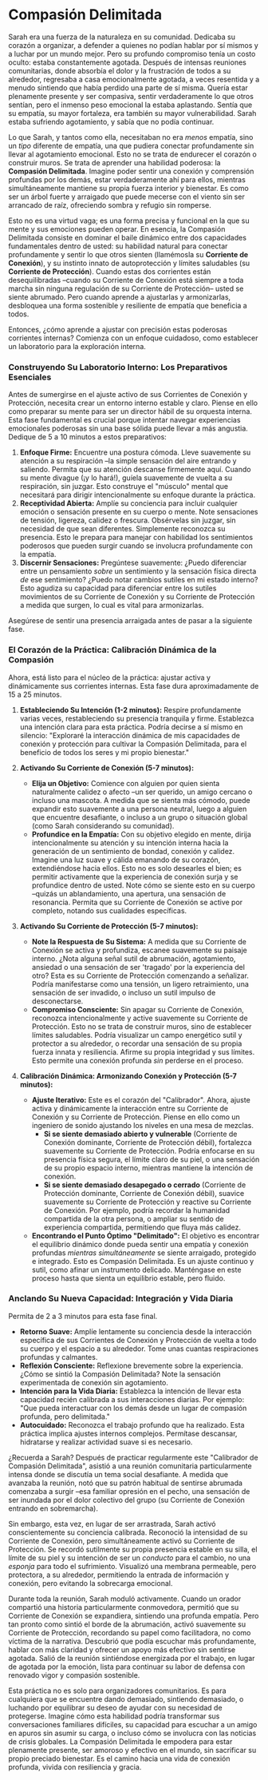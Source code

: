 # Compasión Delimitada

Sarah era una fuerza de la naturaleza en su comunidad. Dedicaba su corazón a organizar, a defender a quienes no podían hablar por sí mismos y a luchar por un mundo mejor. Pero su profundo compromiso tenía un costo oculto: estaba constantemente agotada. Después de intensas reuniones comunitarias, donde absorbía el dolor y la frustración de todos a su alrededor, regresaba a casa emocionalmente agotada, a veces resentida y a menudo sintiendo que había perdido una parte de sí misma. Quería estar plenamente presente y ser compasiva, sentir verdaderamente lo que otros sentían, pero el inmenso peso emocional la estaba aplastando. Sentía que su empatía, su mayor fortaleza, era también su mayor vulnerabilidad. Sarah estaba sufriendo agotamiento, y sabía que no podía continuar.

Lo que Sarah, y tantos como ella, necesitaban no era *menos* empatía, sino un *tipo* diferente de empatía, una que pudiera conectar profundamente sin llevar al agotamiento emocional. Esto no se trata de endurecer el corazón o construir muros. Se trata de aprender una habilidad poderosa: la **Compasión Delimitada**. Imagine poder sentir una conexión y comprensión profundas por los demás, estar verdaderamente ahí para ellos, mientras simultáneamente mantiene su propia fuerza interior y bienestar. Es como ser un árbol fuerte y arraigado que puede mecerse con el viento sin ser arrancado de raíz, ofreciendo sombra y refugio sin romperse.

Esto no es una virtud vaga; es una forma precisa y funcional en la que su mente y sus emociones pueden operar. En esencia, la Compasión Delimitada consiste en dominar el baile dinámico entre dos capacidades fundamentales dentro de usted: su habilidad natural para conectar profundamente y sentir lo que otros sienten (llamémosla su **Corriente de Conexión**), y su instinto innato de autoprotección y límites saludables (su **Corriente de Protección**). Cuando estas dos corrientes están desequilibradas –cuando su Corriente de Conexión está siempre a toda marcha sin ninguna regulación de su Corriente de Protección– usted se siente abrumado. Pero cuando aprende a ajustarlas y armonizarlas, desbloquea una forma sostenible y resiliente de empatía que beneficia a todos.

Entonces, ¿cómo aprende a ajustar con precisión estas poderosas corrientes internas? Comienza con un enfoque cuidadoso, como establecer un laboratorio para la exploración interna.

### Construyendo Su Laboratorio Interno: Los Preparativos Esenciales

Antes de sumergirse en el ajuste activo de sus Corrientes de Conexión y Protección, necesita crear un entorno interno estable y claro. Piense en ello como preparar su mente para ser un director hábil de su orquesta interna. Esta fase fundamental es crucial porque intentar navegar experiencias emocionales poderosas sin una base sólida puede llevar a más angustia. Dedique de 5 a 10 minutos a estos preparativos:

1.  **Enfoque Firme:** Encuentre una postura cómoda. Lleve suavemente su atención a su respiración –la simple sensación del aire entrando y saliendo. Permita que su atención descanse firmemente aquí. Cuando su mente divague (¡y lo hará!), guíela suavemente de vuelta a su respiración, sin juzgar. Esto construye el "músculo" mental que necesitará para dirigir intencionalmente su enfoque durante la práctica.
2.  **Receptividad Abierta:** Amplíe su conciencia para incluir cualquier emoción o sensación presente en su cuerpo o mente. Note sensaciones de tensión, ligereza, calidez o frescura. Obsérvelas sin juzgar, sin necesidad de que sean diferentes. Simplemente reconozca su presencia. Esto le prepara para manejar con habilidad los sentimientos poderosos que pueden surgir cuando se involucra profundamente con la empatía.
3.  **Discernir Sensaciones:** Pregúntese suavemente: ¿Puedo diferenciar entre un pensamiento *sobre* un sentimiento y la sensación física directa *de* ese sentimiento? ¿Puedo notar cambios sutiles en mi estado interno? Esto agudiza su capacidad para diferenciar entre los sutiles movimientos de su Corriente de Conexión y su Corriente de Protección a medida que surgen, lo cual es vital para armonizarlas.

Asegúrese de sentir una presencia arraigada antes de pasar a la siguiente fase.

### El Corazón de la Práctica: Calibración Dinámica de la Compasión

Ahora, está listo para el núcleo de la práctica: ajustar activa y dinámicamente sus corrientes internas. Esta fase dura aproximadamente de 15 a 25 minutos.

1.  **Estableciendo Su Intención (1-2 minutos):** Respire profundamente varias veces, restableciendo su presencia tranquila y firme. Establezca una intención clara para esta práctica. Podría decirse a sí mismo en silencio: "Exploraré la interacción dinámica de mis capacidades de conexión y protección para cultivar la Compasión Delimitada, para el beneficio de todos los seres y mi propio bienestar."

2.  **Activando Su Corriente de Conexión (5-7 minutos):**
    *   **Elija un Objetivo:** Comience con alguien por quien sienta naturalmente calidez o afecto –un ser querido, un amigo cercano o incluso una mascota. A medida que se sienta más cómodo, puede expandir esto suavemente a una persona neutral, luego a alguien que encuentre desafiante, o incluso a un grupo o situación global (como Sarah considerando su comunidad).
    *   **Profundice en la Empatía:** Con su objetivo elegido en mente, dirija intencionalmente su atención y su intención interna hacia la generación de un sentimiento de bondad, conexión y calidez. Imagine una luz suave y cálida emanando de su corazón, extendiéndose hacia ellos. Esto no es solo desearles el bien; es permitir activamente que la experiencia de conexión surja y se profundice dentro de usted. Note cómo se siente esto en su cuerpo –quizás un ablandamiento, una apertura, una sensación de resonancia. Permita que su Corriente de Conexión se active por completo, notando sus cualidades específicas.

3.  **Activando Su Corriente de Protección (5-7 minutos):**
    *   **Note la Respuesta de Su Sistema:** A medida que su Corriente de Conexión se activa y profundiza, escanee suavemente su paisaje interno. ¿Nota alguna señal sutil de abrumación, agotamiento, ansiedad o una sensación de ser 'tragado' por la experiencia del otro? Esta es su Corriente de Protección comenzando a señalizar. Podría manifestarse como una tensión, un ligero retraimiento, una sensación de ser invadido, o incluso un sutil impulso de desconectarse.
    *   **Compromiso Consciente:** Sin apagar su Corriente de Conexión, reconozca intencionalmente y active suavemente su Corriente de Protección. Esto no se trata de construir muros, sino de establecer límites saludables. Podría visualizar un campo energético sutil y protector a su alrededor, o recordar una sensación de su propia fuerza innata y resiliencia. Afirme su propia integridad y sus límites. Esto permite una conexión profunda *sin* perderse en el proceso.

4.  **Calibración Dinámica: Armonizando Conexión y Protección (5-7 minutos):**
    *   **Ajuste Iterativo:** Este es el corazón del "Calibrador". Ahora, ajuste activa y dinámicamente la interacción entre su Corriente de Conexión y su Corriente de Protección. Piense en ello como un ingeniero de sonido ajustando los niveles en una mesa de mezclas.
        *   **Si se siente demasiado abierto y vulnerable** (Corriente de Conexión dominante, Corriente de Protección débil), fortalezca suavemente su Corriente de Protección. Podría enfocarse en su presencia física segura, el límite claro de su piel, o una sensación de su propio espacio interno, mientras mantiene la intención de conexión.
        *   **Si se siente demasiado desapegado o cerrado** (Corriente de Protección dominante, Corriente de Conexión débil), suavice suavemente su Corriente de Protección y reactive su Corriente de Conexión. Por ejemplo, podría recordar la humanidad compartida de la otra persona, o ampliar su sentido de experiencia compartida, permitiendo que fluya más calidez.
    *   **Encontrando el Punto Óptimo "Delimitado":** El objetivo es encontrar el equilibrio dinámico donde pueda sentir una empatía y conexión profundas *mientras simultáneamente* se siente arraigado, protegido e integrado. Esto es Compasión Delimitada. Es un ajuste continuo y sutil, como afinar un instrumento delicado. Manténgase en este proceso hasta que sienta un equilibrio estable, pero fluido.

### Anclando Su Nueva Capacidad: Integración y Vida Diaria

Permita de 2 a 3 minutos para esta fase final.

*   **Retorno Suave:** Amplíe lentamente su conciencia desde la interacción específica de sus Corrientes de Conexión y Protección de vuelta a todo su cuerpo y el espacio a su alrededor. Tome unas cuantas respiraciones profundas y calmantes.
*   **Reflexión Consciente:** Reflexione brevemente sobre la experiencia. ¿Cómo se sintió la Compasión Delimitada? Note la sensación experimentada de conexión sin agotamiento.
*   **Intención para la Vida Diaria:** Establezca la intención de llevar esta capacidad recién calibrada a sus interacciones diarias. Por ejemplo: "Que pueda interactuar con los demás desde un lugar de compasión profunda, pero delimitada."
*   **Autocuidado:** Reconozca el trabajo profundo que ha realizado. Esta práctica implica ajustes internos complejos. Permítase descansar, hidratarse y realizar actividad suave si es necesario.

¿Recuerda a Sarah? Después de practicar regularmente este "Calibrador de Compasión Delimitada", asistió a una reunión comunitaria particularmente intensa donde se discutía un tema social desafiante. A medida que avanzaba la reunión, notó que su patrón habitual de sentirse abrumada comenzaba a surgir –esa familiar opresión en el pecho, una sensación de ser inundada por el dolor colectivo del grupo (su Corriente de Conexión entrando en sobremarcha).

Sin embargo, esta vez, en lugar de ser arrastrada, Sarah activó conscientemente su conciencia calibrada. Reconoció la intensidad de su Corriente de Conexión, pero simultáneamente activó su Corriente de Protección. Se recordó sutilmente su propia presencia estable en su silla, el límite de su piel y su intención de ser un *conducto* para el cambio, no una *esponja* para todo el sufrimiento. Visualizó una membrana permeable, pero protectora, a su alrededor, permitiendo la entrada de información y conexión, pero evitando la sobrecarga emocional.

Durante toda la reunión, Sarah moduló activamente. Cuando un orador compartió una historia particularmente conmovedora, permitió que su Corriente de Conexión se expandiera, sintiendo una profunda empatía. Pero tan pronto como sintió el borde de la abrumación, activó suavemente su Corriente de Protección, recordando su papel como facilitadora, no como víctima de la narrativa. Descubrió que podía escuchar más profundamente, hablar con más claridad y ofrecer un apoyo más efectivo sin sentirse agotada. Salió de la reunión sintiéndose energizada por el trabajo, en lugar de agotada por la emoción, lista para continuar su labor de defensa con renovado vigor y compasión sostenible.

Esta práctica no es solo para organizadores comunitarios. Es para cualquiera que se encuentre dando demasiado, sintiendo demasiado, o luchando por equilibrar su deseo de ayudar con su necesidad de protegerse. Imagine cómo esta habilidad podría transformar sus conversaciones familiares difíciles, su capacidad para escuchar a un amigo en apuros sin asumir su carga, o incluso cómo se involucra con las noticias de crisis globales. La Compasión Delimitada le empodera para estar plenamente presente, ser amoroso y efectivo en el mundo, sin sacrificar su propio preciado bienestar. Es el camino hacia una vida de conexión profunda, vivida con resiliencia y gracia.